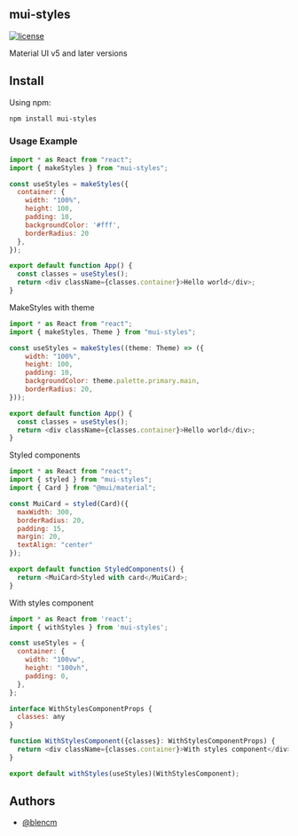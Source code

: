 ## mui-styles 

[![license](https://img.shields.io/github/license/mashape/apistatus.svg)](https://opensource.org/licenses/MIT)


Material UI v5 and later versions

## Install

Using npm:

```sh
npm install mui-styles
```

### Usage Example

```javascript
import * as React from "react";
import { makeStyles } from "mui-styles";

const useStyles = makeStyles({
  container: {
    width: "100%",
    height: 100,
    padding: 10,
    backgroundColor: '#fff',
    borderRadius: 20
  },
});

export default function App() {
  const classes = useStyles();
  return <div className={classes.container}>Hello world</div>;
}
```
MakeStyles with theme

```javascript
import * as React from "react";
import { makeStyles, Theme } from "mui-styles";

const useStyles = makeStyles((theme: Theme) => ({
    width: "100%",
    height: 100,
    padding: 10,
    backgroundColor: theme.palette.primary.main,
    borderRadius: 20,
}));

export default function App() {
  const classes = useStyles();
  return <div className={classes.container}>Hello world</div>;
}
```

Styled components

```javascript
import * as React from "react";
import { styled } from "mui-styles";
import { Card } from "@mui/material";

const MuiCard = styled(Card)({
  maxWidth: 300,
  borderRadius: 20,
  padding: 15,
  margin: 20,
  textAlign: "center"
});

export default function StyledComponents() {
  return <MuiCard>Styled with card</MuiCard>;
}
```

With styles component

```javascript
import * as React from 'react';
import { withStyles } from 'mui-styles';

const useStyles = {
  container: {
    width: "100vw",
    height: "100vh",
    padding: 0,
  },
};

interface WithStylesComponentProps {
  classes: any
}

function WithStylesComponent({classes}: WithStylesComponentProps) {
  return <div className={classes.container}>With styles component</div>;
}

export default withStyles(useStyles)(WithStylesComponent);
```

## Authors

- [@blencm](https://www.github.com/blencm)
